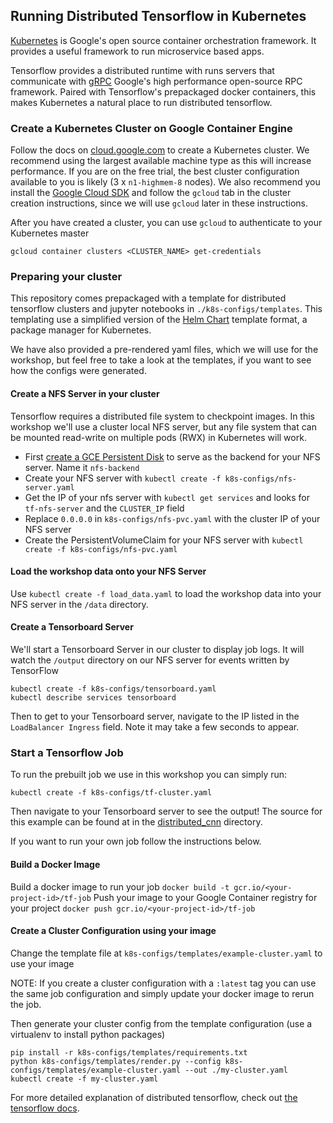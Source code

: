 
## Running Distributed Tensorflow in Kubernetes

[Kubernetes](http://kubernetes.io/) is Google's open source container orchestration framework. It provides a useful framework to run microservice based apps.

Tensorflow provides a distributed runtime with runs servers that communicate with [gRPC](http://www.grpc.io/) Google's high performance open-source RPC framework. Paired with Tensorflow's prepackaged docker containers, this makes Kubernetes a natural place to run distributed tensorflow.

### Create a Kubernetes Cluster on Google Container Engine

Follow the docs on [cloud.google.com](https://cloud.google.com/container-engine/docs/clusters/operations) to create a Kubernetes cluster. We recommend using the largest available machine type as this will increase performance. If you are on the free trial, the best cluster configuration available to you is likely (3 x `n1-highmem-8` nodes). We also recommend you install the [Google Cloud SDK](https://cloud.google.com/sdk/) and follow the `gcloud` tab in the cluster creation instructions, since we will use `gcloud` later in these instructions.

After you have created a cluster, you can use `gcloud` to authenticate to your Kubernetes master

```
gcloud container clusters <CLUSTER_NAME> get-credentials
```

### Preparing your cluster

This repository comes prepackaged with a template for distributed tensorflow clusters and jupyter notebooks in `./k8s-configs/templates`. This templating use a simplified version of the [Helm Chart](https://github.com/kubernetes/helm) template format, a package manager for Kubernetes.

We have also provided a pre-rendered yaml files, which we will use for the workshop, but feel free to take a look at the templates, if you want to see how the configs were generated.

#### Create a NFS Server in your cluster

Tensorflow requires a distributed file system to checkpoint images. In this workshop we'll use a cluster local NFS server, but any file system that can be mounted read-write on multiple pods (RWX) in Kubernetes will work.

* First [create a GCE Persistent Disk](https://console.cloud.google.com/compute/disksAdd) to serve as the backend for your NFS server. Name it `nfs-backend`
* Create your NFS server with `kubectl create -f k8s-configs/nfs-server.yaml`
* Get the IP of your nfs server with `kubectl get services` and looks for `tf-nfs-server` and the `CLUSTER_IP` field
* Replace `0.0.0.0` in `k8s-configs/nfs-pvc.yaml` with the cluster IP of your NFS server
* Create the PersistentVolumeClaim for your NFS server with `kubectl create -f k8s-configs/nfs-pvc.yaml`

#### Load the workshop data onto your NFS Server

Use `kubectl create -f load_data.yaml` to load the workshop data into your NFS server in the `/data` directory.

#### Create a Tensorboard Server

We'll start a Tensorboard Server in our cluster to display job logs. It will watch the `/output` directory on our NFS server for events written by TensorFlow

```
kubectl create -f k8s-configs/tensorboard.yaml
kubectl describe services tensorboard
```

Then to get to your Tensorboard server, navigate to the IP listed in the `LoadBalancer Ingress` field. Note it may take a few seconds to appear.

### Start a Tensorflow Job

To run the prebuilt job we use in this workshop you can simply run:

```
kubectl create -f k8s-configs/tf-cluster.yaml
```

Then navigate to your Tensorboard server to see the output! The source for this example can be found at in the [distributed_cnn](./distributed_cnn) directory.

If you want to run your own job follow the instructions below.

#### Build a Docker Image

Build a docker image to run your job `docker build -t gcr.io/<your-project-id>/tf-job`
Push your image to your Google Container registry for your project `docker push gcr.io/<your-project-id>/tf-job`

#### Create a Cluster Configuration using your image

Change the template file at `k8s-configs/templates/example-cluster.yaml` to use your image

NOTE: If you create a cluster configuration with a `:latest` tag you can use the same job configuration and simply update your docker image to rerun the job.

Then generate your cluster config from the template configuration (use a virtualenv to install python packages)

```
pip install -r k8s-configs/templates/requirements.txt
python k8s-configs/templates/render.py --config k8s-configs/templates/example-cluster.yaml --out ./my-cluster.yaml
kubectl create -f my-cluster.yaml
```

For more detailed explanation of distributed tensorflow, check out [the tensorflow docs](https://github.com/tensorflow/tensorflow/blob/master/tensorflow/g3doc/how_tos/distributed/index.md).
